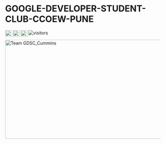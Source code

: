 # GOOGLE-DEVELOPER-STUDENT-CLUB-CCOEW-PUNE

![visitors](https://visitor-badge.glitch.me/badge?page_id=Google-Developer-Student-Club-CCOEW..github&left_color=green&right_color=red)
 <a href="https://www.instagram.com/gdsc_cummins/">
  <img align="left" alt="GDSC_CUMMINS Instagram" width="22px" src="https://raw.githubusercontent.com/hussainweb/hussainweb/main/icons/instagram.png" />
</a>
<a href="https://mobile.twitter.com/GDSC_Cummins">
  <img align="left" alt="GDSC_Cummins | Twitter" width="22px" src="https://raw.githubusercontent.com/peterthehan/peterthehan/master/assets/twitter.svg" />
</a>
<a href="https://www.linkedin.com/company/developerstudentclubs/">
  <img align="left" alt="GDSC_Cummins LinkedIN" width="22px" src="https://raw.githubusercontent.com/peterthehan/peterthehan/master/assets/linkedin.svg" />
</a>   

<img alt="Team GDSC_Cummins" src="https://github.com/Google-Developer-Student-Club-CCOEW/.github/blob/main/image.jpg?raw=true" width="600" height="320" />
  
